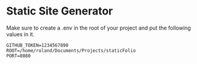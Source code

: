 # Static Site Generator

Make sure to create a .env in the root of your project and put the following values in it.
```
GITHUB_TOKEN=1234567890
ROOT=/home/roland/Documents/Projects/staticFolio
PORT=8080
```
